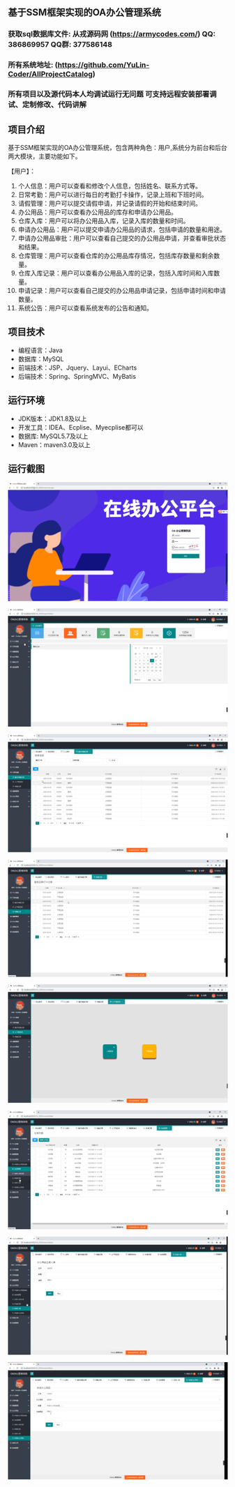## 基于SSM框架实现的OA办公管理系统

###  获取sql数据库文件: 从戎源码网 (https://armycodes.com/) QQ: 386869957 QQ群: 377586148
###  所有系统地址: (https://github.com/YuLin-Coder/AllProjectCatalog) 
###  所有项目以及源代码本人均调试运行无问题 可支持远程安装部署调试、定制修改、代码讲解

## 项目介绍
基于SSM框架实现的OA办公管理系统，包含两种角色：用户,系统分为前台和后台两大模块，主要功能如下。

【用户】：
1. 个人信息：用户可以查看和修改个人信息，包括姓名、联系方式等。
2. 日常考勤：用户可以进行每日的考勤打卡操作，记录上班和下班时间。
3. 请假管理：用户可以提交请假申请，并记录请假的开始和结束时间。
4. 办公用品：用户可以查看办公用品的库存和申请办公用品。
5. 仓库入库：用户可以将办公用品入库，记录入库的数量和时间。
6. 申请办公用品：用户可以提交申请办公用品的请求，包括申请的数量和用途。
7. 申请办公用品审批：用户可以查看自己提交的办公用品申请，并查看审批状态和结果。
8. 仓库管理：用户可以查看仓库的办公用品库存情况，包括库存数量和剩余数量。
9. 仓库入库记录：用户可以查看办公用品入库的记录，包括入库时间和入库数量。
10. 申请记录：用户可以查看自己提交的办公用品申请记录，包括申请时间和申请数量。
11. 系统公告：用户可以查看系统发布的公告和通知。


## 项目技术
- 编程语言：Java
- 数据库：MySQL
- 前端技术：JSP、Jquery、Layui、ECharts
- 后端技术：Spring、SpringMVC、MyBatis

## 运行环境
- JDK版本：JDK1.8及以上
- 开发工具：IDEA、Ecplise、Myecplise都可以
- 数据库: MySQL5.7及以上
- Maven：maven3.0及以上

## 运行截图
![](screenshot/1.png)

![](screenshot/2.png)

![](screenshot/3.png)

![](screenshot/4.png)

![](screenshot/5.png)

![](screenshot/6.png)

![](screenshot/7.png)

![](screenshot/8.png)
